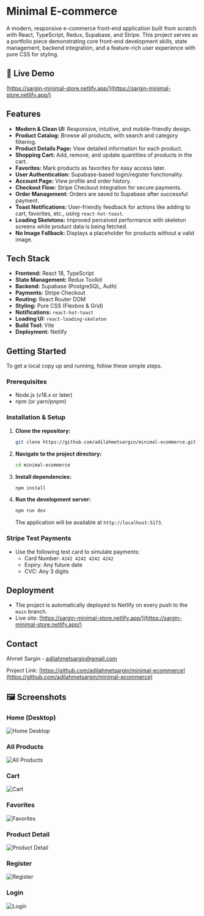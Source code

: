 # Minimal E-commerce

A modern, responsive e-commerce front-end application built from scratch with React, TypeScript, Redux, Supabase, and Stripe. This project serves as a portfolio piece demonstrating core front-end development skills, state management, backend integration, and a feature-rich user experience with pure CSS for styling.

## 🚀 Live Demo

[https://sargin-minimal-store.netlify.app/](https://sargin-minimal-store.netlify.app/)

## Features

- **Modern & Clean UI:** Responsive, intuitive, and mobile-friendly design.
- **Product Catalog:** Browse all products, with search and category filtering.
- **Product Details Page:** View detailed information for each product.
- **Shopping Cart:** Add, remove, and update quantities of products in the cart.
- **Favorites:** Mark products as favorites for easy access later.
- **User Authentication:** Supabase-based login/register functionality.
- **Account Page:** View profile and order history.
- **Checkout Flow:** Stripe Checkout integration for secure payments.
- **Order Management:** Orders are saved to Supabase after successful payment.
- **Toast Notifications:** User-friendly feedback for actions like adding to cart, favorites, etc., using `react-hot-toast`.
- **Loading Skeletons:** Improved perceived performance with skeleton screens while product data is being fetched.
- **No Image Fallback:** Displays a placeholder for products without a valid image.

## Tech Stack

- **Frontend:** React 18, TypeScript
- **State Management:** Redux Toolkit
- **Backend:** Supabase (PostgreSQL, Auth)
- **Payments:** Stripe Checkout
- **Routing:** React Router DOM
- **Styling:** Pure CSS (Flexbox & Grid)
- **Notifications:** `react-hot-toast`
- **Loading UI:** `react-loading-skeleton`
- **Build Tool:** Vite
- **Deployment:** Netlify

## Getting Started

To get a local copy up and running, follow these simple steps.

### Prerequisites

- Node.js (v18.x or later)
- npm (or yarn/pnpm)

### Installation & Setup

1.  **Clone the repository:**
    ```bash
    git clone https://github.com/adilahmetsargin/minimal-ecommerce.git
    ```
2.  **Navigate to the project directory:**
    ```bash
    cd minimal-ecommerce
    ```
3.  **Install dependencies:**
    ```bash
    npm install
    ```
4.  **Run the development server:**
    ```bash
    npm run dev
    ```
    The application will be available at `http://localhost:5173`.

### Stripe Test Payments
- Use the following test card to simulate payments:
  - Card Number: `4242 4242 4242 4242`
  - Expiry: Any future date
  - CVC: Any 3 digits

## Deployment

- The project is automatically deployed to Netlify on every push to the `main` branch.
- Live site: [https://sargin-minimal-store.netlify.app/](https://sargin-minimal-store.netlify.app/)

## Contact

Ahmet Sargin - [adilahmetsargin@gmail.com](mailto:adilahmetsargin@gmail.com)

Project Link: [https://github.com/adilahmetsargin/minimal-ecommerce](https://github.com/adilahmetsargin/minimal-ecommerce)

## 🖼️ Screenshots

### Home (Desktop)
![Home Desktop](public/screenshots/home-desktop.jpeg)


### All Products
![All Products](public/screenshots/products-desktop.png)

### Cart
![Cart](public/screenshots/cart-desktop.png)

### Favorites
![Favorites](public/screenshots/favorites-desktop.png)

### Product Detail
![Product Detail](public/screenshots/product-detail.png)

### Register
![Register](public/screenshots/register.png)

### Login
![Login](public/screenshots/login.png)
